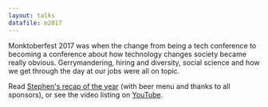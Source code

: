 ```yaml
---
layout: talks
datafile: m2017
---
```


Monktoberfest 2017 was when the change from being a tech conference to becoming a conference about how technology changes society became really obvious. Gerrymandering, hiring and diversity, social science and how we get through the day at our jobs were all on topic.

Read [Stephen's recap of the year](https://redmonk.com/sogrady/2017/10/11/the-2017-monktoberfest/) (with beer menu and thanks to all sponsors), or see the video listing on [YouTube](https://www.youtube.com/playlist?list=PLvsKqlNNP3R8HobEa53Noe7xcDJFg0dop).